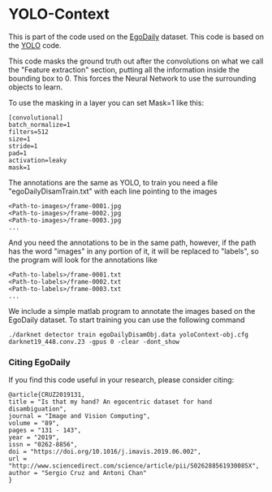 # YOLO-Context
This is part of the code used on the [EgoDaily](https://github.com/sercruzg/EgoDaily) dataset. This code is based on the [YOLO](https://github.com/pjreddie/darknet) code.

This code masks the ground truth out after the convolutions on what we call the "Feature extraction" section, putting all the information inside the bounding box to 0. This forces the Neural Network to use the surrounding objects to learn.

To use the masking in a layer you can set Mask=1 like this:

```
[convolutional]
batch_normalize=1
filters=512
size=1
stride=1
pad=1
activation=leaky
mask=1
```
The annotations are the same as YOLO, to train you need a file "egoDailyDisamTrain.txt" with each line pointing to the images 

```
<Path-to-images>/frame-0001.jpg
<Path-to-images>/frame-0002.jpg
<Path-to-images>/frame-0003.jpg
...
```

And you need the annotations to be in the same path, however, if the path has the word "images" in any portion of it, it will be replaced to "labels", so the program will look for the annotations like 

```
<Path-to-labels>/frame-0001.txt
<Path-to-labels>/frame-0002.txt
<Path-to-labels>/frame-0003.txt
...
```

We include a simple matlab program to annotate the images based on the EgoDaily dataset.
To start training you can use the following command

```
./darknet detector train egoDailyDisamObj.data yoloContext-obj.cfg darknet19_448.conv.23 -gpus 0 -clear -dont_show
```

### Citing EgoDaily
If you find this code useful in your research, please consider citing:
```
@article{CRUZ2019131,
title = "Is that my hand? An egocentric dataset for hand disambiguation",
journal = "Image and Vision Computing",
volume = "89",
pages = "131 - 143",
year = "2019",
issn = "0262-8856",
doi = "https://doi.org/10.1016/j.imavis.2019.06.002",
url = "http://www.sciencedirect.com/science/article/pii/S026288561930085X",
author = "Sergio Cruz and Antoni Chan"
}
```
